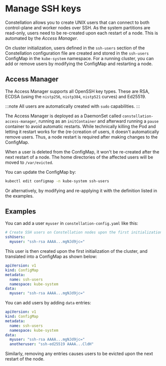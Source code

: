 # Manage SSH keys

Constellation allows you to create UNIX users that can connect to both control-plane and worker nodes over SSH. As the system partitions are read-only, users need to be re-created upon each restart of a node. This is automated by the *Access Manager*.

On cluster initialization, users defined in the `ssh-users` section of the Constellation configuration file are created and stored in the `ssh-users` ConfigMap in the `kube-system` namespace. For a running cluster, you can add or remove users by modifying the ConfigMap and restarting a node.

## Access Manager
The Access Manager supports all OpenSSH key types. These are RSA, ECDSA (using the `nistp256`, `nistp384`, `nistp521` curves) and Ed25519.

:::note
All users are automatically created with `sudo` capabilities.
:::

The Access Manager is deployed as a DaemonSet called `constellation-access-manager`, running as an `initContainer` and afterward running a `pause` container to avoid automatic restarts. While technically killing the Pod and letting it restart works for the (re-)creation of users, it doesn't automatically remove users. Thus, a node restart is required after making changes to the ConfigMap.

When a user is deleted from the ConfigMap, it won't be re-created after the next restart of a node. The home directories of the affected users will be moved to `/var/evicted`.

You can update the ConfigMap by:
```bash
kubectl edit configmap -n kube-system ssh-users
```

Or alternatively, by modifying and re-applying it with the definition listed in the examples.

## Examples
You can add a user `myuser` in `constellation-config.yaml` like this:

```yaml
# Create SSH users on Constellation nodes upon the first initialization of the cluster.
sshUsers:
  myuser: "ssh-rsa AAAA...mgNJd9jc="
```

This user is then created upon the first initialization of the cluster, and translated into a ConfigMap as shown below:

```yaml
apiVersion: v1
kind: ConfigMap
metadata:
  name: ssh-users
  namespace: kube-system
data:
  myuser: "ssh-rsa AAAA...mgNJd9jc="
```

You can add users by adding `data` entries:

```yaml
apiVersion: v1
kind: ConfigMap
metadata:
  name: ssh-users
  namespace: kube-system
data:
  myuser: "ssh-rsa AAAA...mgNJd9jc="
  anotheruser: "ssh-ed25519 AAAA...CldH"
```

Similarly, removing any entries causes users to be evicted upon the next restart of the node.
